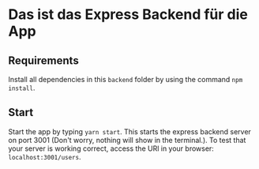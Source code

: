 # Das ist das Express Backend für die App

## Requirements

Install all dependencies in this `backend` folder by using the command `npm install`.

## Start

Start the app by typing `yarn start`. This starts the express backend server on port 3001 (Don't worry, nothing will show in the terminal.).
To test that your server is working correct, access the URl in your browser: `localhost:3001/users`.
